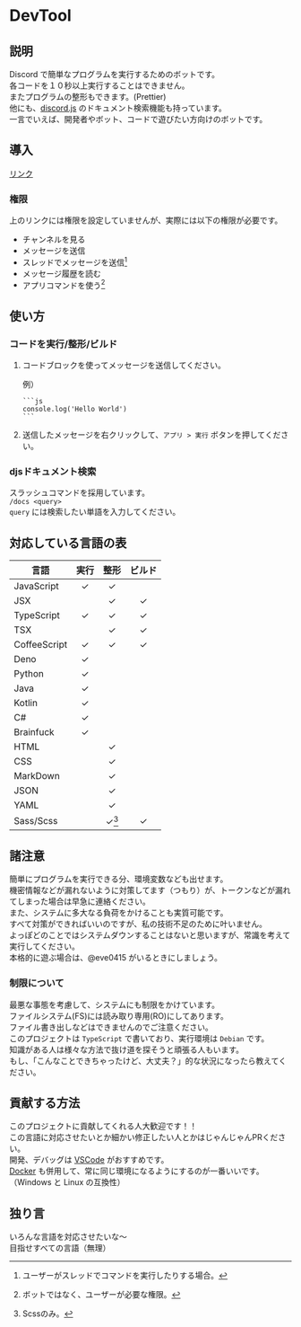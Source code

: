 # DevTool

## 説明

Discord で簡単なプログラムを実行するためのボットです。  
各コードを１０秒以上実行することはできません。  
またプログラムの整形もできます。(Prettier)  
他にも、[discord.js](https://discord.js.org/#/docs/main/stable/general/welcome) のドキュメント検索機能も持っています。  
一言でいえば、開発者やボット、コードで遊びたい方向けのボットです。

## 導入

[リンク](https://discord.com/api/oauth2/authorize?client_id=832847499306991636&permissions=0&scope=bot%20applications.commands)

### 権限

上のリンクには権限を設定していませんが、実際には以下の権限が必要です。

- チャンネルを見る
- メッセージを送信
- スレッドでメッセージを送信[^1]
- メッセージ履歴を読む
- アプリコマンドを使う[^2]

[^1]: ユーザーがスレッドでコマンドを実行したりする場合。
[^2]: ボットではなく、ユーザーが必要な権限。

## 使い方

### コードを実行/整形/ビルド

1. コードブロックを使ってメッセージを送信してください。

    例）

    ```text
    ```js
    console.log('Hello World')
    ​```
    ```

2. 送信したメッセージを右クリックして、`アプリ > 実行` ボタンを押してください。

### djsドキュメント検索

スラッシュコマンドを採用しています。  
`/docs <query>`  
`query` には検索したい単語を入力してください。

## 対応している言語の表

言語 | 実行 | 整形 | ビルド
--- | :---: | :---: | :---:
JavaScript | ✓ | ✓ |
JSX | | ✓ | ✓
TypeScript | ✓ | ✓ | ✓
TSX | | ✓ | ✓
CoffeeScript | ✓ | ✓ | ✓
Deno | ✓ |
Python | ✓ |
Java | ✓ |
Kotlin | ✓ |
C# | ✓ |
Brainfuck | ✓ |
HTML | | ✓
CSS | | ✓
MarkDown | | ✓
JSON | | ✓
YAML | | ✓
Sass/Scss | | ✓[^3] | ✓

[^3]: Scssのみ。

## 諸注意

簡単にプログラムを実行できる分、環境変数なども出せます。  
機密情報などが漏れないように対策してます（つもり）が、トークンなどが漏れてしまった場合は早急に連絡ください。  
また、システムに多大なる負荷をかけることも実質可能です。  
すべて対策ができればいいのですが、私の技術不足のために叶いません。  
よっぽどのことではシステムダウンすることはないと思いますが、常識を考えて実行してください。  
本格的に遊ぶ場合は、@eve0415 がいるときにしましょう。

### 制限について

最悪な事態を考慮して、システムにも制限をかけています。  
ファイルシステム(FS)には読み取り専用(RO)にしてあります。  
ファイル書き出しなどはできませんのでご注意ください。  
このプロジェクトは `TypeScript` で書いており、実行環境は `Debian` です。  
知識がある人は様々な方法で抜け道を探そうと頑張る人もいます。  
もし、「こんなことできちゃったけど、大丈夫？」的な状況になったら教えてください。

## 貢献する方法

このプロジェクトに貢献してくれる人大歓迎です！！  
この言語に対応させたいとか細かい修正したい人とかはじゃんじゃんPRください。  
開発、デバッグは [VSCode](https://code.visualstudio.com/) がおすすめです。  
[Docker](https://www.docker.com/) も併用して、常に同じ環境になるようにするのが一番いいです。（Windows と Linux の互換性）

## 独り言

いろんな言語を対応させたいな～  
目指せすべての言語（無理）
